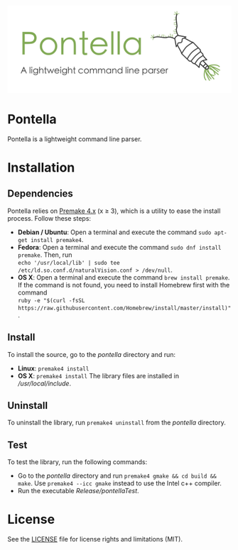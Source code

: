 ![pontella](pontellaBanner.png "The Pontella banner")

# Pontella

Pontella is a lightweight command line parser.

# Installation

## Dependencies

Pontella relies on [Premake 4.x](https://github.com/premake/premake-4.x) (x ≥ 3), which is a utility to ease the install process. Follow these steps:
  - __Debian / Ubuntu__: Open a terminal and execute the command `sudo apt-get install premake4`.
  - __Fedora__: Open a terminal and execute the command `sudo dnf install premake`. Then, run<br />
  `echo '/usr/local/lib' | sudo tee /etc/ld.so.conf.d/naturalVision.conf > /dev/null`.
  - __OS X__: Open a terminal and execute the command `brew install premake`. If the command is not found, you need to install Homebrew first with the command<br />
  `ruby -e "$(curl -fsSL https://raw.githubusercontent.com/Homebrew/install/master/install)"`.

## Install

To install the source, go to the *pontella* directory and run:
  - __Linux__: `premake4 install`
  - __OS X__: `premake4 install`
The library files are installed in */usr/local/include*.

## Uninstall

To uninstall the library, run `premake4 uninstall` from the *pontella* directory.

## Test

To test the library, run the following commands:
  - Go to the *pontella* directory and run `premake4 gmake && cd build && make`. Use `premake4 --icc gmake` instead to use the Intel c++ compiler.
  - Run the executable *Release/pontellaTest*.

# License

See the [LICENSE](LICENSE.md) file for license rights and limitations (MIT).
